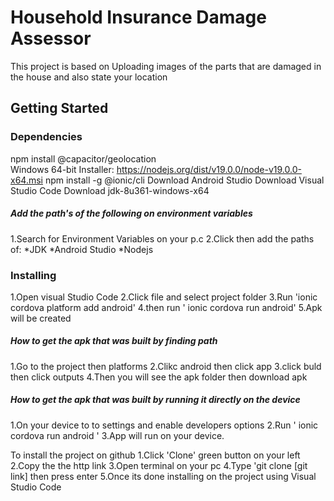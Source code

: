 # Household Insurance Damage Assessor
This project is based on Uploading images of the parts that are damaged in the house and also state your location 

## Getting Started
### Dependencies
npm install @capacitor/geolocation <br/>
Windows 64-bit Installer: https://nodejs.org/dist/v19.0.0/node-v19.0.0-x64.msi
npm install -g @ionic/cli
Download Android Studio
Download Visual Studio Code
Download jdk-8u361-windows-x64

##### Add the path's of the following on environment variables 
1.Search for Environment Variables on your p.c
2.Click then add the paths of:
*JDK
*Android Studio
*Nodejs

### Installing
1.Open visual Studio Code
2.Click file and select project folder
3.Run 'ionic cordova platform add android'
4.then run ' ionic cordova run android'
5.Apk will be created 

##### How to get the apk that was built by finding path
1.Go to the project then platforms
2.Clikc android then click app
3.click buld then click outputs
4.Then you will see the apk folder then download apk

##### How to get the apk that was built by running it directly on the device
1.On your device to to settings and enable developers options 
2.Run ' ionic cordova run android ' 
3.App will run on your device.

To install the project on github
1.Click 'Clone' green button on your left 
2.Copy the the http link 
3.Open terminal on your pc
4.Type 'git clone [git link] then press enter
5.Once its done installing on the project using Visual Studio Code
